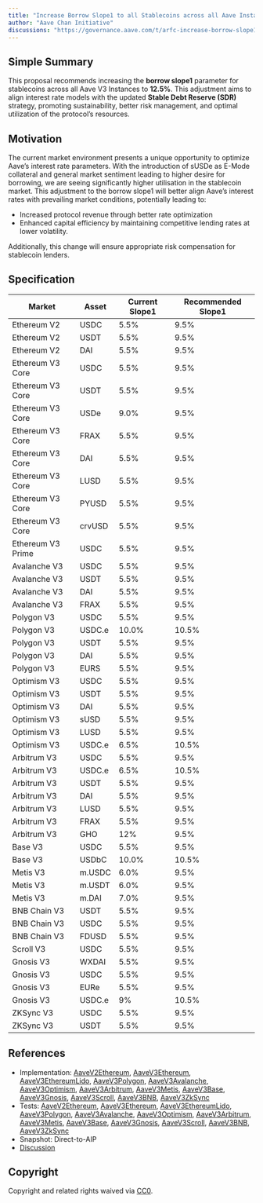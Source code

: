 ```yaml
---
title: "Increase Borrow Slope1 to all Stablecoins across all Aave Instances"
author: "Aave Chan Initiative"
discussions: "https://governance.aave.com/t/arfc-increase-borrow-slope1-to-all-stablecoins-across-all-aave-instances/19979"
---
```


## Simple Summary

This proposal recommends increasing the **borrow slope1** parameter for stablecoins across all Aave V3 Instances to **12.5%**. This adjustment aims to align interest rate models with the updated **Stable Debt Reserve (SDR)** strategy, promoting sustainability, better risk management, and optimal utilization of the protocol’s resources.

## Motivation

The current market environment presents a unique opportunity to optimize Aave’s interest rate parameters. With the introduction of sUSDe as E-Mode collateral and general market sentiment leading to higher desire for borrowing, we are seeing significantly higher utilisation in the stablecoin market. This adjustment to the borrow slope1 will better align Aave’s interest rates with prevailing market conditions, potentially leading to:

- Increased protocol revenue through better rate optimization
- Enhanced capital efficiency by maintaining competitive lending rates at lower volatility.

Additionally, this change will ensure appropriate risk compensation for stablecoin lenders.

## Specification

| **Market**        | **Asset** | **Current Slope1** | **Recommended Slope1** |
| ----------------- | --------- | ------------------ | ---------------------- |
| Ethereum V2       | USDC      | 5.5%               | 9.5%                   |
| Ethereum V2       | USDT      | 5.5%               | 9.5%                   |
| Ethereum V2       | DAI       | 5.5%               | 9.5%                   |
| Ethereum V3 Core  | USDC      | 5.5%               | 9.5%                   |
| Ethereum V3 Core  | USDT      | 5.5%               | 9.5%                   |
| Ethereum V3 Core  | USDe      | 9.0%               | 9.5%                   |
| Ethereum V3 Core  | FRAX      | 5.5%               | 9.5%                   |
| Ethereum V3 Core  | DAI       | 5.5%               | 9.5%                   |
| Ethereum V3 Core  | LUSD      | 5.5%               | 9.5%                   |
| Ethereum V3 Core  | PYUSD     | 5.5%               | 9.5%                   |
| Ethereum V3 Core  | crvUSD    | 5.5%               | 9.5%                   |
| Ethereum V3 Prime | USDC      | 5.5%               | 9.5%                   |
| Avalanche V3      | USDC      | 5.5%               | 9.5%                   |
| Avalanche V3      | USDT      | 5.5%               | 9.5%                   |
| Avalanche V3      | DAI       | 5.5%               | 9.5%                   |
| Avalanche V3      | FRAX      | 5.5%               | 9.5%                   |
| Polygon V3        | USDC      | 5.5%               | 9.5%                   |
| Polygon V3        | USDC.e    | 10.0%              | 10.5%                  |
| Polygon V3        | USDT      | 5.5%               | 9.5%                   |
| Polygon V3        | DAI       | 5.5%               | 9.5%                   |
| Polygon V3        | EURS      | 5.5%               | 9.5%                   |
| Optimism V3       | USDC      | 5.5%               | 9.5%                   |
| Optimism V3       | USDT      | 5.5%               | 9.5%                   |
| Optimism V3       | DAI       | 5.5%               | 9.5%                   |
| Optimism V3       | sUSD      | 5.5%               | 9.5%                   |
| Optimism V3       | LUSD      | 5.5%               | 9.5%                   |
| Optimism V3       | USDC.e    | 6.5%               | 10.5%                  |
| Arbitrum V3       | USDC      | 5.5%               | 9.5%                   |
| Arbitrum V3       | USDC.e    | 6.5%               | 10.5%                  |
| Arbitrum V3       | USDT      | 5.5%               | 9.5%                   |
| Arbitrum V3       | DAI       | 5.5%               | 9.5%                   |
| Arbitrum V3       | LUSD      | 5.5%               | 9.5%                   |
| Arbitrum V3       | FRAX      | 5.5%               | 9.5%                   |
| Arbitrum V3       | GHO       | 12%                | 9.5%                   |
| Base V3           | USDC      | 5.5%               | 9.5%                   |
| Base V3           | USDbC     | 10.0%              | 10.5%                  |
| Metis V3          | m.USDC    | 6.0%               | 9.5%                   |
| Metis V3          | m.USDT    | 6.0%               | 9.5%                   |
| Metis V3          | m.DAI     | 7.0%               | 9.5%                   |
| BNB Chain V3      | USDT      | 5.5%               | 9.5%                   |
| BNB Chain V3      | USDC      | 5.5%               | 9.5%                   |
| BNB Chain V3      | FDUSD     | 5.5%               | 9.5%                   |
| Scroll V3         | USDC      | 5.5%               | 9.5%                   |
| Gnosis V3         | WXDAI     | 5.5%               | 9.5%                   |
| Gnosis V3         | USDC      | 5.5%               | 9.5%                   |
| Gnosis V3         | EURe      | 5.5%               | 9.5%                   |
| Gnosis V3         | USDC.e    | 9%                 | 10.5%                  |
| ZKSync V3         | USDC      | 5.5%               | 9.5%                   |
| ZKSync V3         | USDT      | 5.5%               | 9.5%                   |

## References

- Implementation: [AaveV2Ethereum](https://github.com/bgd-labs/aave-proposals-v3/blob/main/src/20241201_Multi_IncreaseBorrowSlope1ToAllStablecoinsAcrossAllAaveInstances/AaveV2Ethereum_IncreaseBorrowSlope1ToAllStablecoinsAcrossAllAaveInstances_20241201.sol), [AaveV3Ethereum](https://github.com/bgd-labs/aave-proposals-v3/blob/main/src/20241201_Multi_IncreaseBorrowSlope1ToAllStablecoinsAcrossAllAaveInstances/AaveV3Ethereum_IncreaseBorrowSlope1ToAllStablecoinsAcrossAllAaveInstances_20241201.sol), [AaveV3EthereumLido](https://github.com/bgd-labs/aave-proposals-v3/blob/main/src/20241201_Multi_IncreaseBorrowSlope1ToAllStablecoinsAcrossAllAaveInstances/AaveV3EthereumLido_IncreaseBorrowSlope1ToAllStablecoinsAcrossAllAaveInstances_20241201.sol), [AaveV3Polygon](https://github.com/bgd-labs/aave-proposals-v3/blob/main/src/20241201_Multi_IncreaseBorrowSlope1ToAllStablecoinsAcrossAllAaveInstances/AaveV3Polygon_IncreaseBorrowSlope1ToAllStablecoinsAcrossAllAaveInstances_20241201.sol), [AaveV3Avalanche](https://github.com/bgd-labs/aave-proposals-v3/blob/main/src/20241201_Multi_IncreaseBorrowSlope1ToAllStablecoinsAcrossAllAaveInstances/AaveV3Avalanche_IncreaseBorrowSlope1ToAllStablecoinsAcrossAllAaveInstances_20241201.sol), [AaveV3Optimism](https://github.com/bgd-labs/aave-proposals-v3/blob/main/src/20241201_Multi_IncreaseBorrowSlope1ToAllStablecoinsAcrossAllAaveInstances/AaveV3Optimism_IncreaseBorrowSlope1ToAllStablecoinsAcrossAllAaveInstances_20241201.sol), [AaveV3Arbitrum](https://github.com/bgd-labs/aave-proposals-v3/blob/main/src/20241201_Multi_IncreaseBorrowSlope1ToAllStablecoinsAcrossAllAaveInstances/AaveV3Arbitrum_IncreaseBorrowSlope1ToAllStablecoinsAcrossAllAaveInstances_20241201.sol), [AaveV3Metis](https://github.com/bgd-labs/aave-proposals-v3/blob/main/src/20241201_Multi_IncreaseBorrowSlope1ToAllStablecoinsAcrossAllAaveInstances/AaveV3Metis_IncreaseBorrowSlope1ToAllStablecoinsAcrossAllAaveInstances_20241201.sol), [AaveV3Base](https://github.com/bgd-labs/aave-proposals-v3/blob/main/src/20241201_Multi_IncreaseBorrowSlope1ToAllStablecoinsAcrossAllAaveInstances/AaveV3Base_IncreaseBorrowSlope1ToAllStablecoinsAcrossAllAaveInstances_20241201.sol), [AaveV3Gnosis](https://github.com/bgd-labs/aave-proposals-v3/blob/main/src/20241201_Multi_IncreaseBorrowSlope1ToAllStablecoinsAcrossAllAaveInstances/AaveV3Gnosis_IncreaseBorrowSlope1ToAllStablecoinsAcrossAllAaveInstances_20241201.sol), [AaveV3Scroll](https://github.com/bgd-labs/aave-proposals-v3/blob/main/src/20241201_Multi_IncreaseBorrowSlope1ToAllStablecoinsAcrossAllAaveInstances/AaveV3Scroll_IncreaseBorrowSlope1ToAllStablecoinsAcrossAllAaveInstances_20241201.sol), [AaveV3BNB](https://github.com/bgd-labs/aave-proposals-v3/blob/main/src/20241201_Multi_IncreaseBorrowSlope1ToAllStablecoinsAcrossAllAaveInstances/AaveV3BNB_IncreaseBorrowSlope1ToAllStablecoinsAcrossAllAaveInstances_20241201.sol), [AaveV3ZkSync](https://github.com/bgd-labs/aave-proposals-v3/blob/main/zksync/src/20241201_Multi_IncreaseBorrowSlope1ToAllStablecoinsAcrossAllAaveInstances/AaveV3ZkSync_IncreaseBorrowSlope1ToAllStablecoinsAcrossAllAaveInstances_20241201.sol)
- Tests: [AaveV2Ethereum](https://github.com/bgd-labs/aave-proposals-v3/blob/main/src/20241201_Multi_IncreaseBorrowSlope1ToAllStablecoinsAcrossAllAaveInstances/AaveV2Ethereum_IncreaseBorrowSlope1ToAllStablecoinsAcrossAllAaveInstances_20241201.t.sol), [AaveV3Ethereum](https://github.com/bgd-labs/aave-proposals-v3/blob/main/src/20241201_Multi_IncreaseBorrowSlope1ToAllStablecoinsAcrossAllAaveInstances/AaveV3Ethereum_IncreaseBorrowSlope1ToAllStablecoinsAcrossAllAaveInstances_20241201.t.sol), [AaveV3EthereumLido](https://github.com/bgd-labs/aave-proposals-v3/blob/main/src/20241201_Multi_IncreaseBorrowSlope1ToAllStablecoinsAcrossAllAaveInstances/AaveV3EthereumLido_IncreaseBorrowSlope1ToAllStablecoinsAcrossAllAaveInstances_20241201.t.sol), [AaveV3Polygon](https://github.com/bgd-labs/aave-proposals-v3/blob/main/src/20241201_Multi_IncreaseBorrowSlope1ToAllStablecoinsAcrossAllAaveInstances/AaveV3Polygon_IncreaseBorrowSlope1ToAllStablecoinsAcrossAllAaveInstances_20241201.t.sol), [AaveV3Avalanche](https://github.com/bgd-labs/aave-proposals-v3/blob/main/src/20241201_Multi_IncreaseBorrowSlope1ToAllStablecoinsAcrossAllAaveInstances/AaveV3Avalanche_IncreaseBorrowSlope1ToAllStablecoinsAcrossAllAaveInstances_20241201.t.sol), [AaveV3Optimism](https://github.com/bgd-labs/aave-proposals-v3/blob/main/src/20241201_Multi_IncreaseBorrowSlope1ToAllStablecoinsAcrossAllAaveInstances/AaveV3Optimism_IncreaseBorrowSlope1ToAllStablecoinsAcrossAllAaveInstances_20241201.t.sol), [AaveV3Arbitrum](https://github.com/bgd-labs/aave-proposals-v3/blob/main/src/20241201_Multi_IncreaseBorrowSlope1ToAllStablecoinsAcrossAllAaveInstances/AaveV3Arbitrum_IncreaseBorrowSlope1ToAllStablecoinsAcrossAllAaveInstances_20241201.t.sol), [AaveV3Metis](https://github.com/bgd-labs/aave-proposals-v3/blob/main/src/20241201_Multi_IncreaseBorrowSlope1ToAllStablecoinsAcrossAllAaveInstances/AaveV3Metis_IncreaseBorrowSlope1ToAllStablecoinsAcrossAllAaveInstances_20241201.t.sol), [AaveV3Base](https://github.com/bgd-labs/aave-proposals-v3/blob/main/src/20241201_Multi_IncreaseBorrowSlope1ToAllStablecoinsAcrossAllAaveInstances/AaveV3Base_IncreaseBorrowSlope1ToAllStablecoinsAcrossAllAaveInstances_20241201.t.sol), [AaveV3Gnosis](https://github.com/bgd-labs/aave-proposals-v3/blob/main/src/20241201_Multi_IncreaseBorrowSlope1ToAllStablecoinsAcrossAllAaveInstances/AaveV3Gnosis_IncreaseBorrowSlope1ToAllStablecoinsAcrossAllAaveInstances_20241201.t.sol), [AaveV3Scroll](https://github.com/bgd-labs/aave-proposals-v3/blob/main/src/20241201_Multi_IncreaseBorrowSlope1ToAllStablecoinsAcrossAllAaveInstances/AaveV3Scroll_IncreaseBorrowSlope1ToAllStablecoinsAcrossAllAaveInstances_20241201.t.sol), [AaveV3BNB](https://github.com/bgd-labs/aave-proposals-v3/blob/main/src/20241201_Multi_IncreaseBorrowSlope1ToAllStablecoinsAcrossAllAaveInstances/AaveV3BNB_IncreaseBorrowSlope1ToAllStablecoinsAcrossAllAaveInstances_20241201.t.sol), [AaveV3ZkSync](https://github.com/bgd-labs/aave-proposals-v3/blob/main/zksync/src/20241201_Multi_IncreaseBorrowSlope1ToAllStablecoinsAcrossAllAaveInstances/AaveV3ZkSync_IncreaseBorrowSlope1ToAllStablecoinsAcrossAllAaveInstances_20241201.t.sol)
- Snapshot: Direct-to-AIP
- [Discussion](https://governance.aave.com/t/arfc-increase-borrow-slope1-to-all-stablecoins-across-all-aave-instances/19979)

## Copyright

Copyright and related rights waived via [CC0](https://creativecommons.org/publicdomain/zero/1.0/).
